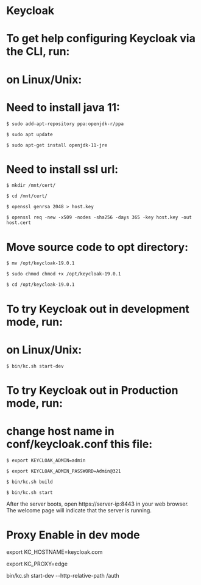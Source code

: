 Keycloak
========

# To get help configuring Keycloak via the CLI, run:

# on Linux/Unix:

# Need to install java 11:

    $ sudo add-apt-repository ppa:openjdk-r/ppa

    $ sudo apt update
 
    $ sudo apt-get install openjdk-11-jre

# Need to install ssl url:

    $ mkdir /mnt/cert/

    $ cd /mnt/cert/

    $ openssl genrsa 2048 > host.key

    $ openssl req -new -x509 -nodes -sha256 -days 365 -key host.key -out host.cert

# Move source code to opt directory:

    $ mv /opt/keycloak-19.0.1

    $ sudo chmod chmod +x /opt/keycloak-19.0.1
    
    $ cd /opt/keycloak-19.0.1

# To try Keycloak out in development mode, run: 

# on Linux/Unix:

    $ bin/kc.sh start-dev

# To try Keycloak out in Production  mode, run:

# change host name in conf/keycloak.conf this file:
 
    $ export KEYCLOAK_ADMIN=admin

    $ export KEYCLOAK_ADMIN_PASSWORD=Admin@321

    $ bin/kc.sh build

    $ bin/kc.sh start

   After the server boots, open https://server-ip:8443  in your web browser. The welcome page will indicate that the server is running.
 #  Proxy Enable in dev mode 

export KC_HOSTNAME=keycloak.com

export KC_PROXY=edge

bin/kc.sh start-dev  --http-relative-path /auth
 

